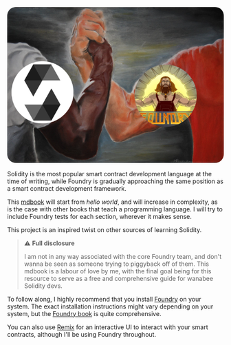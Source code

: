 <img src="images/Solidity-in-Foundry-Banner.png" style="border-radius: 20px">


Solidity is the most popular smart contract development language at the time of writing, while Foundry is gradually approaching the same position as a smart contract development framework. 

This [mdbook](https://github.com/rust-lang/mdBook) will start from *hello world*, and will increase in complexity, as is the case with other books that teach a programming language.
I will try to include Foundry tests for each section, wherever it makes sense.

This project is an inspired twist on other sources of learning Solidity.


> ⚠️  **Full disclosure**
>
> I am not in any way associated with the core Foundry team, and don't wanna be seen as someone
> trying to piggyback off of them.
> This mdbook is a labour of love by me, with the final goal being for this resource to
> serve as  a free and comprehensive guide for wanabee Solidity devs.

To follow along, I highly recommend that you install [Foundry](https://github.com/foundry-rs/foundry "Foundry") on your system.
The exact installation instructions might vary depending on your system, but the [Foundry book](https://book.getfoundry.sh/ "Foundry book") is quite comprehensive.

You can also use [Remix](https://remix.ethereum.org/ "Remix") for an interactive UI to interact with your smart contracts, although I'll be using Foundry throughout.